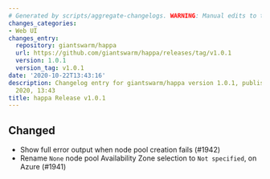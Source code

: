 ```yaml
---
# Generated by scripts/aggregate-changelogs. WARNING: Manual edits to this files will be overwritten.
changes_categories:
- Web UI
changes_entry:
  repository: giantswarm/happa
  url: https://github.com/giantswarm/happa/releases/tag/v1.0.1
  version: 1.0.1
  version_tag: v1.0.1
date: '2020-10-22T13:43:16'
description: Changelog entry for giantswarm/happa version 1.0.1, published on 22 October
  2020, 13:43
title: happa Release v1.0.1
---
```


## Changed

- Show full error output when node pool creation fails (#1942)
- Rename `None` node pool Availability Zone selection to `Not specified`, on Azure (#1941)

